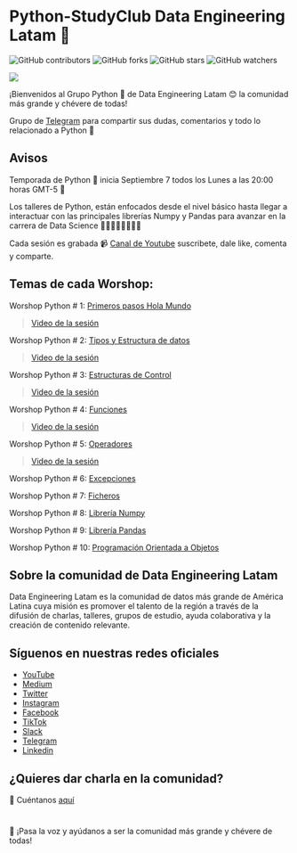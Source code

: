 # Python-StudyClub Data Engineering Latam 🐍

![GitHub contributors](https://img.shields.io/github/contributors/DataEngineering-LATAM/Python-StudyClub)
![GitHub forks](https://img.shields.io/github/forks/DataEngineering-LATAM/Python-StudyClub?style=social)
![GitHub stars](https://img.shields.io/github/stars/DataEngineering-LATAM/Python-StudyClub?style=social)
![GitHub watchers](https://img.shields.io/github/watchers/DataEngineering-LATAM/Python-StudyClub?style=social)

![](https://github.com/DataEngineering-LATAM/Python-StudyClub/blob/main/Python_10.png#center)

¡Bienvenidos al Grupo Python 🐍 de Data Engineering Latam 😊 la comunidad más grande y chévere de todas!

Grupo de [Telegram](https://t.me/dataengineeringlatam_python) para compartir sus dudas, comentarios y todo lo relacionado a Python 🐍

## Avisos
Temporada de Python 🐍 inicia Septiembre 7 todos los Lunes a las 20:00 horas GMT-5 🎯

Los talleres de Python, están enfocados desde el nivel básico hasta llegar a interactuar con las principales librerías Numpy y Pandas para avanzar en la  carrera de Data Science 👨‍💻👩🏼‍💻👨🏿‍💻

Cada sesión es grabada :video_camera: [Canal de Youtube](https://youtube.com/c/dataengineeringlatam) suscribete, dale like, comenta y comparte.

## Temas de cada Worshop:

Worshop Python # 1: [Primeros pasos Hola Mundo](https://github.com/DataEngineering-LATAM/Python-StudyClub/blob/main/1_Mi_primer_programa_py_DEL.ipynb)

> [Video de la sesión](https://www.youtube.com/watch?v=vN-gidKPFMo&list=PLdxuOh58KNA4qIMg1EaOF6oALL5SvnA-z)

Worshop Python # 2: [Tipos y Estructura de datos](https://github.com/DataEngineering-LATAM/Python-StudyClub/blob/main/Tipos%20y%20Estructuras%20de%20Python.ipynb)

> [Video de la sesión](https://www.youtube.com/watch?v=dGv2rOgwNEA&list=PLdxuOh58KNA4qIMg1EaOF6oALL5SvnA-z&index=2)

Worshop Python # 3: [Estructuras de Control](https://github.com/DataEngineering-LATAM/Python-StudyClub/blob/main/Worshop%20Python%20%23%203:%20Estructuras%20de%20Control/Estructuras_de_Control.ipynb)

> [Video de la sesión](https://www.youtube.com/watch?v=hT160XTQpG0&list=PLdxuOh58KNA4qIMg1EaOF6oALL5SvnA-z&index=3)

Worshop Python # 4: [Funciones](https://github.com/DataEngineering-LATAM/Python-StudyClub/blob/main/Funciones_en_Python.ipynb)

> [Video de la sesión](https://youtu.be/49RajRnidow)

Worshop Python # 5: [Operadores](https://github.com/DataEngineering-LATAM/Python-StudyClub/blob/main/plantilla_-_Taller_Operadores_-_Python.ipynb)

> [Video de la sesión](https://youtu.be/4cSi-5mIKqQ)

Worshop Python # 6: [Excepciones](https://github.com/DataEngineering-LATAM/Python-StudyClub/blob/main/7_Excepciones.ipynb)

Worshop Python # 7: [Ficheros](https://github.com/DataEngineering-LATAM/Python-StudyClub/tree/main/Worshop%20Python%20%23%207:%20Ficheros)

Worshop Python # 8: [Librería Numpy](#)

Worshop Python # 9: [Librería Pandas](#)

Worshop Python # 10: [Programación Orientada a Objetos](#)


## Sobre la comunidad de Data Engineering Latam

Data Engineering Latam es la comunidad de datos más grande de América Latina cuya misión es promover el talento de la región a través de la difusión de charlas, talleres, grupos de estudio, ayuda colaborativa y la creación de contenido relevante.

## Síguenos en nuestras redes oficiales

- [YouTube](https://youtube.com/c/dataengineeringlatam?sub_confirmation=1)
- [Medium](https://medium.com/@dataengineeringlatam)
- [Twitter](https://twitter.com/DataEngiLatam)
- [Instagram](https://instagram.com/dataengineeringlatam)
- [Facebook](https://facebook.com/dataengineeringlatam)
- [TikTok](https://www.tiktok.com/@dataengineeringlatam)
- [Slack](https://bit.ly/dataengineeringlatam_slack)
- [Telegram](https://t.me/dataengineeringlatam)
- [Linkedin](https://linkedin.com/company/data-engineering-latam)

## ¿Quieres dar charla en la comunidad? 

:microphone: Cuéntanos [aquí](https://docs.google.com/forms/d/e/1FAIpQLSd7CZgRxGHx-rRA7CyAeB0MxNPgVj5rCqQsrjrFiNYhoZxS1w/viewform)

# 

:loudspeaker: ¡Pasa la voz y ayúdanos a ser la comunidad más grande y chévere de todas!
